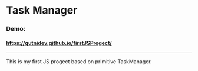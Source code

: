 
# Task Manager
### Demo:
#### https://gutnidev.github.io/firstJSProgect/


------------

This is my first JS progect based on primitive TaskManager.

